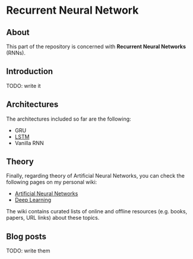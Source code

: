 # Recurrent Neural Network

## About
This part of the repository is concerned with __Recurrent Neural Networks__ (RNNs).

## Introduction

TODO: write it

## Architectures

The architectures included so far are the following:

- GRU
- [LSTM](LSTM)
- Vanilla RNN

## Theory

Finally, regarding theory of Artificial Neural Networks, you can check the following pages on my personal wiki:

- [Artificial Neural Networks](https://wiki.kourouklides.com/wiki/Artificial_Neural_Network)
- [Deep Learning](https://wiki.kourouklides.com/wiki/Deep_Learning)

The wiki contains curated lists of online and offline resources (e.g. books, papers, URL links) about these topics.

## Blog posts

TODO: write them
